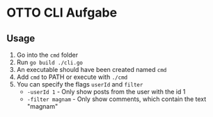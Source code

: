 # OTTO CLI Aufgabe

## Usage
1. Go into the `cmd` folder
2. Run `go build ./cli.go`
3. An executable should have been created named `cmd`
4. Add `cmd` to PATH or execute with `./cmd`
5. You can specify the flags `userId` and `filter`
    - `-userId 1` - Only show posts from the user with the id 1
    - `-filter magnam` - Only show comments, which contain the text "magnam"